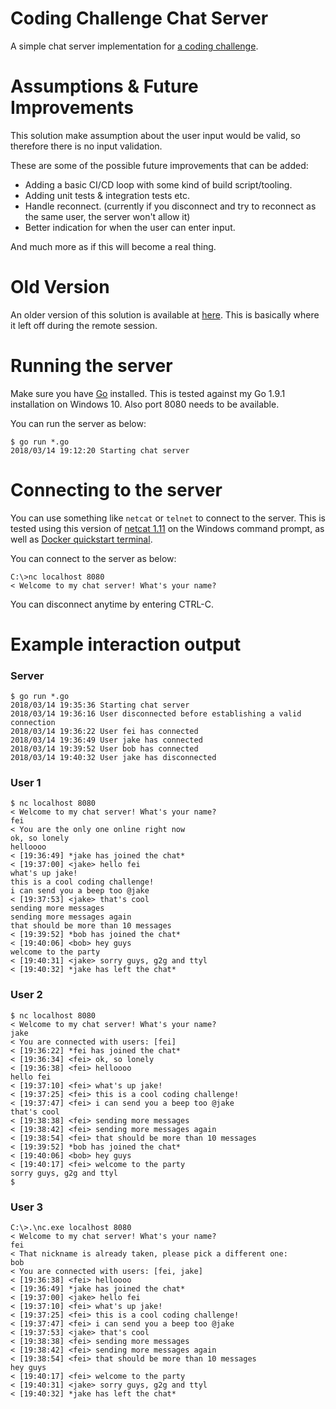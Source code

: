 # Coding Challenge Chat Server
A simple chat server implementation for [a coding challenge](https://gist.github.com/jianfeiliao/dba0f0e7da7c978741fd67b091e21288).

# Assumptions & Future Improvements
This solution make assumption about the user input would be valid, so therefore there is no input validation.

These are some of the possible future improvements that can be added:
* Adding a basic CI/CD loop with some kind of build script/tooling.
* Adding unit tests & integration tests etc.
* Handle reconnect. (currently if you disconnect and try to reconnect as the same user, the server won't allow it)
* Better indication for when the user can enter input.

And much more as if this will become a real thing.

# Old Version
An older version of this solution is available at [here](/old_version). This is basically where it left off during the remote session.

# Running the server
Make sure you have [Go](https://golang.org/) installed. This is tested against my Go 1.9.1 installation on Windows 10. Also port 8080 needs to be available.

You can run the server as below:
```
$ go run *.go
2018/03/14 19:12:20 Starting chat server
```

# Connecting to the server
You can use something like `netcat` or `telnet` to connect to the server. This is tested using this version of [netcat 1.11](https://eternallybored.org/misc/netcat/) on the Windows command prompt, as well as [Docker quickstart terminal](https://docs.docker.com/toolbox/toolbox_install_windows/).

You can connect to the server as below:
```
C:\>nc localhost 8080
< Welcome to my chat server! What's your name?
```

You can disconnect anytime by entering CTRL-C.

# Example interaction output

### Server
```
$ go run *.go
2018/03/14 19:35:36 Starting chat server
2018/03/14 19:36:16 User disconnected before establishing a valid connection
2018/03/14 19:36:22 User fei has connected
2018/03/14 19:36:49 User jake has connected
2018/03/14 19:39:52 User bob has connected
2018/03/14 19:40:32 User jake has disconnected
```

### User 1
```
$ nc localhost 8080
< Welcome to my chat server! What's your name?
fei
< You are the only one online right now
ok, so lonely
helloooo
< [19:36:49] *jake has joined the chat*
< [19:37:00] <jake> hello fei
what's up jake!
this is a cool coding challenge!
i can send you a beep too @jake
< [19:37:53] <jake> that's cool
sending more messages
sending more messages again
that should be more than 10 messages
< [19:39:52] *bob has joined the chat*
< [19:40:06] <bob> hey guys
welcome to the party
< [19:40:31] <jake> sorry guys, g2g and ttyl
< [19:40:32] *jake has left the chat*
```

### User 2
```
$ nc localhost 8080
< Welcome to my chat server! What's your name?
jake
< You are connected with users: [fei]
< [19:36:22] *fei has joined the chat*
< [19:36:34] <fei> ok, so lonely
< [19:36:38] <fei> helloooo
hello fei
< [19:37:10] <fei> what's up jake!
< [19:37:25] <fei> this is a cool coding challenge!
< [19:37:47] <fei> i can send you a beep too @jake
that's cool
< [19:38:38] <fei> sending more messages
< [19:38:42] <fei> sending more messages again
< [19:38:54] <fei> that should be more than 10 messages
< [19:39:52] *bob has joined the chat*
< [19:40:06] <bob> hey guys
< [19:40:17] <fei> welcome to the party
sorry guys, g2g and ttyl
$
```

### User 3
```
C:\>.\nc.exe localhost 8080
< Welcome to my chat server! What's your name?
fei
< That nickname is already taken, please pick a different one:
bob
< You are connected with users: [fei, jake]
< [19:36:38] <fei> helloooo
< [19:36:49] *jake has joined the chat*
< [19:37:00] <jake> hello fei
< [19:37:10] <fei> what's up jake!
< [19:37:25] <fei> this is a cool coding challenge!
< [19:37:47] <fei> i can send you a beep too @jake
< [19:37:53] <jake> that's cool
< [19:38:38] <fei> sending more messages
< [19:38:42] <fei> sending more messages again
< [19:38:54] <fei> that should be more than 10 messages
hey guys
< [19:40:17] <fei> welcome to the party
< [19:40:31] <jake> sorry guys, g2g and ttyl
< [19:40:32] *jake has left the chat*
```
